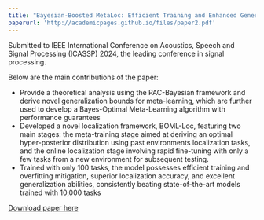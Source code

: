 ```yaml
---
title: "Bayesian-Boosted MetaLoc: Efficient Training and Enhanced Generalization for Indoor Localization"
paperurl: 'http://academicpages.github.io/files/paper2.pdf'
---
```


Submitted to IEEE International Conference on Acoustics, Speech and Signal Processing (ICASSP) 2024, the leading conference in signal processing.

Below are the main contributions of the paper:
* Provide a theoretical analysis using the PAC-Bayesian framework and derive novel generalization bounds for meta-learning, which are further used to develop a Bayes-Optimal Meta-Learning algorithm with performance guarantees
* Developed a novel localization framework, BOML-Loc, featuring two main stages: the meta-training stage aimed at deriving an optimal hyper-posterior distribution using past environments localization tasks, and the online localization stage involving rapid fine-tuning with only a few tasks from a new environment for subsequent testing.
* Trained with only 100 tasks, the model possesses efficient training and overfitting mitigation, superior localization accuracy, and excellent generalization abilities, consistently beating state-of-the-art models trained with 10,000 tasks

[Download paper here](http://academicpages.github.io/files/paper2.pdf)

